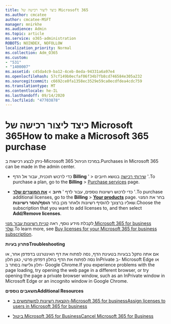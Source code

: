 ```yaml
---
title: כיצד ליצור רכישה של Microsoft 365
ms.author: cmcatee
author: cmcatee-MSFT
manager: mnirkhe
ms.audience: Admin
ms.topic: article
ms.service: o365-administration
ROBOTS: NOINDEX, NOFOLLOW
localization_priority: Normal
ms.collection: Adm_O365
ms.custom:
- "531"
- "1400007"
ms.assetid: c45da4c9-ba12-4ceb-8eda-94331a6a97e4
ms.openlocfilehash: 57cf149b0ecfaf06f34b7fb8cd746584e305a232
ms.sourcegitcommit: c6692ce0fa1358ec3529e59ca0ecdfdea4cdc759
ms.translationtype: MT
ms.contentlocale: he-IL
ms.lasthandoff: 09/14/2020
ms.locfileid: "47703878"
---
```

# <a name="how-to-make-a-microsoft-365-purchase"></a><span data-ttu-id="4b401-102">כיצד ליצור רכישה של Microsoft 365</span><span class="sxs-lookup"><span data-stu-id="4b401-102">How to make a Microsoft 365 purchase</span></span>

<span data-ttu-id="4b401-103">ניתן לבצע רכישות ב-Microsoft 365 במרכז הניהול.</span><span class="sxs-lookup"><span data-stu-id="4b401-103">Purchases in Microsoft 365 can be made in the admin center.</span></span>
  
- <span data-ttu-id="4b401-104">כדי לרכוש תוכנית, עבור אל הדף **Billing** ' \> [שירותי רכישה](https://go.microsoft.com/fwlink/p/?linkid=868433) בנושא חיובים '.</span><span class="sxs-lookup"><span data-stu-id="4b401-104">To purchase a plan, go to the **Billing** \> [Purchase services](https://go.microsoft.com/fwlink/p/?linkid=868433) page.</span></span>

- <span data-ttu-id="4b401-105">כדי לרכוש רשיונות נוספים, עבור לדף ' **חיוב** \> **[את המוצרים שלך](https://go.microsoft.com/fwlink/p/?linkid=842054)** '.</span><span class="sxs-lookup"><span data-stu-id="4b401-105">To purchase additional licenses, go to the **Billing** \> **[Your products](https://go.microsoft.com/fwlink/p/?linkid=842054)** page.</span></span> <span data-ttu-id="4b401-106">בחר את המנוי שאליו ברצונך להוסיף רשיונות ולאחר מכן בחר **הוסף/הסר רשיונות**.</span><span class="sxs-lookup"><span data-stu-id="4b401-106">Choose the subscription that you want to add licenses to, and then select **Add/Remove licenses**.</span></span>
  
<span data-ttu-id="4b401-107">לקבלת מידע נוסף, ראה [קניית רשיונות עבור מנוי Microsoft 365 for business שלך](https://docs.microsoft.com/microsoft-365/commerce/licenses/buy-licenses).</span><span class="sxs-lookup"><span data-stu-id="4b401-107">To learn more, see [Buy licenses for your Microsoft 365 for business subscription](https://docs.microsoft.com/microsoft-365/commerce/licenses/buy-licenses).</span></span>

<span data-ttu-id="4b401-108">**פתרון בעיות**</span><span class="sxs-lookup"><span data-stu-id="4b401-108">**Troubleshooting**</span></span>

<span data-ttu-id="4b401-109">אם אתה נתקל בבעיות בטעינת הדף, נסה לפתוח את דף האינטרנט בדפדפן אחר, או נסה לפתוח את הדף בחלון דפדפן פרטי, כגון חלון InPrivate ב- Microsoft Edge או חלון גלישה בסתר ב- Google Chrome.</span><span class="sxs-lookup"><span data-stu-id="4b401-109">If you experience problems with the page loading, try opening the web page in a different browser, or try opening the page a private browser window, such as an InPrivate window in Microsoft Edge or an incognito window in Google Chrome.</span></span>

<span data-ttu-id="4b401-110">**משאבים נוספים**</span><span class="sxs-lookup"><span data-stu-id="4b401-110">**Additional Resources**</span></span>
  
- [<span data-ttu-id="4b401-111">הקצאת רשיונות למשתמשים ב-Microsoft 365 for business</span><span class="sxs-lookup"><span data-stu-id="4b401-111">Assign licenses to users in Microsoft 365 for business</span></span>](https://docs.microsoft.com/microsoft-365/admin/add-users/add-users)

- [<span data-ttu-id="4b401-112">ביטול Microsoft 365 for Business</span><span class="sxs-lookup"><span data-stu-id="4b401-112">Cancel Microsoft 365 for Business</span></span>](https://docs.microsoft.com/microsoft-365/commerce/subscriptions/cancel-your-subscription)